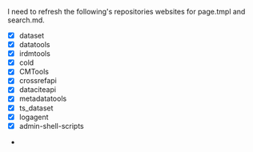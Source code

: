 
I need to refresh the following's repositories websites for page.tmpl and search.md.

- [X] dataset
- [X] datatools
- [X] irdmtools
- [X] cold
- [X] CMTools
- [X] crossrefapi
- [X] dataciteapi
- [X] metadatatools
- [X] ts_dataset
- [X] logagent
- [X] admin-shell-scripts
- 